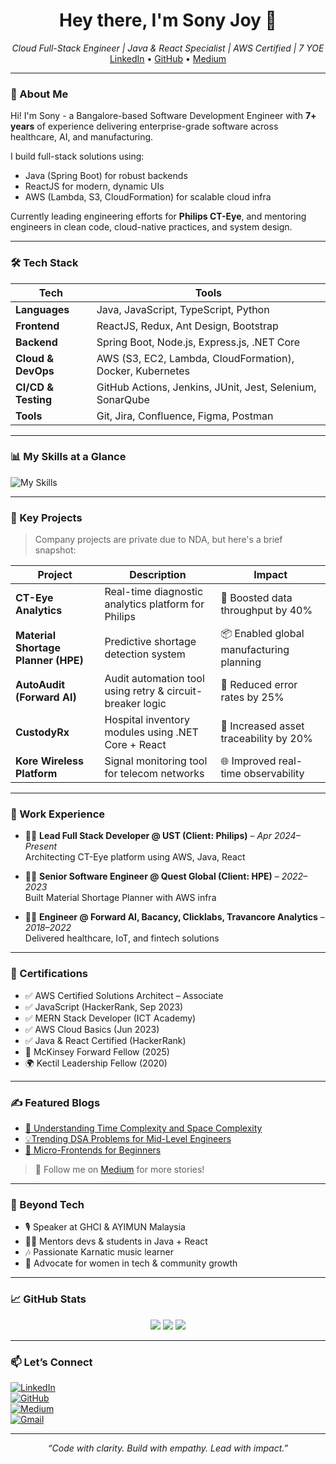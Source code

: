 <!-- 🎯 HEADER / HERO SECTION -->
<h1 align="center">Hey there, I'm Sony Joy 👋</h1>
<p align="center">
  <i>Cloud Full-Stack Engineer | Java & React Specialist | AWS Certified | 7 YOE</i><br/>
  <a href="https://linkedin.com/in/sonyjoyalphonsa">LinkedIn</a> • 
  <a href="https://github.com/sonyalphy">GitHub</a> • 
  <a href="https://medium.com/@scholarsonyalphy2022">Medium</a>
</p>

---

<!-- 🧠 ABOUT ME -->
### 💼 About Me

Hi! I'm Sony - a Bangalore-based Software Development Engineer with **7+ years** of experience delivering enterprise-grade software across healthcare, AI, and manufacturing.

I build full-stack solutions using:
- Java (Spring Boot) for robust backends  
- ReactJS for modern, dynamic UIs  
- AWS (Lambda, S3, CloudFormation) for scalable cloud infra  

Currently leading engineering efforts for **Philips CT-Eye**, and mentoring engineers in clean code, cloud-native practices, and system design.

---

<!-- ⚙️ TECH STACK -->
### 🛠️ Tech Stack

| Tech | Tools |
|------|-------|
| **Languages** | Java, JavaScript, TypeScript, Python |
| **Frontend** | ReactJS, Redux, Ant Design, Bootstrap |
| **Backend** | Spring Boot, Node.js, Express.js, .NET Core |
| **Cloud & DevOps** | AWS (S3, EC2, Lambda, CloudFormation), Docker, Kubernetes |
| **CI/CD & Testing** | GitHub Actions, Jenkins, JUnit, Jest, Selenium, SonarQube |
| **Tools** | Git, Jira, Confluence, Figma, Postman |

---

<!-- 📊 SKILLS CHART -->
### 📊 My Skills at a Glance

![My Skills](https://skillicons.dev/icons?i=java,react,aws,nodejs,docker,kubernetes,python,typescript,figma,postman)

---

<!-- 🚀 PROJECTS -->
### 🚀 Key Projects

> Company projects are private due to NDA, but here's a brief snapshot:

| Project | Description | Impact |
|--------|-------------|--------|
| **CT-Eye Analytics** | Real-time diagnostic analytics platform for Philips | 🚀 Boosted data throughput by 40% |
| **Material Shortage Planner (HPE)** | Predictive shortage detection system | 📦 Enabled global manufacturing planning |
| **AutoAudit (Forward AI)** | Audit automation tool using retry & circuit-breaker logic | 🧠 Reduced error rates by 25% |
| **CustodyRx** | Hospital inventory modules using .NET Core + React | 🏥 Increased asset traceability by 20% |
| **Kore Wireless Platform** | Signal monitoring tool for telecom networks | 🌐 Improved real-time observability |

---

<!-- 💼 WORK SNAPSHOT -->
### 🧳 Work Experience

- 👩‍💻 **Lead Full Stack Developer @ UST (Client: Philips)** – *Apr 2024–Present*  
  Architecting CT-Eye platform using AWS, Java, React

- 👩‍💻 **Senior Software Engineer @ Quest Global (Client: HPE)** – *2022–2023*  
  Built Material Shortage Planner with AWS infra

- 👩‍💻 **Engineer @ Forward AI, Bacancy, Clicklabs, Travancore Analytics** – *2018–2022*  
  Delivered healthcare, IoT, and fintech solutions

---

<!-- 🎓 CERTIFICATIONS -->
### 📜 Certifications

- ✅ AWS Certified Solutions Architect – Associate  
- ✅ JavaScript (HackerRank, Sep 2023)  
- ✅ MERN Stack Developer (ICT Academy)  
- ✅ AWS Cloud Basics (Jun 2023)  
- ✅ Java & React Certified (HackerRank)  
- 🏅 McKinsey Forward Fellow (2025)  
- 🌍 Kectil Leadership Fellow (2020)

---

<!-- ✍️ BLOG POSTS -->
### ✍️ Featured Blogs

- [🚀 Understanding Time Complexity and Space Complexity]([https://medium.com/@scholarsonyalphy2022](https://medium.com/@scholarsonyalphy2022/understanding-time-complexity-and-space-complexity-56287694a64f))
- [💡Trending DSA Problems for Mid-Level Engineers]([https://medium.com/@scholarsonyalphy2022](https://medium.com/@scholarsonyalphy2022/trending-dsa-problems-for-mid-level-engineers-ae99e71a0f52))
- [🎨 Micro-Frontends for Beginners]([https://medium.com/@scholarsonyalphy2022](https://medium.com/@scholarsonyalphy2022/micro-frontends-for-beginners-090db907b3fb))

> 📌 Follow me on [Medium](https://medium.com/@scholarsonyalphy2022) for more stories!

---

<!-- ✨ FUN FACTS -->
### 🎵 Beyond Tech

- 🎙️ Speaker at GHCI & AYIMUN Malaysia  
- 🧑‍🏫 Mentors devs & students in Java + React  
- 🎶 Passionate Karnatic music learner 
- 🌱 Advocate for women in tech & community growth

---

<!-- 📈 GITHUB STATS -->
### 📈 GitHub Stats

<p align="center">
  <img src="https://github-readme-stats.vercel.app/api?username=sonyalphy&show_icons=true&theme=default" />
  <img src="https://github-readme-streak-stats.herokuapp.com?user=sonyalphy&theme=default" />
  <img src="https://github-readme-stats.vercel.app/api/top-langs/?username=sonyalphy&layout=compact" />
</p>

---

<!-- 🤝 CONNECT -->
### 📫 Let’s Connect

[![LinkedIn](https://img.shields.io/badge/-LinkedIn-blue?style=flat&logo=linkedin)](https://linkedin.com/in/sonyjoyalphonsa)  
[![GitHub](https://img.shields.io/badge/-GitHub-black?style=flat&logo=github)](https://github.com/sonyalphy)  
[![Medium](https://img.shields.io/badge/-Medium-black?style=flat&logo=medium)](https://medium.com/@scholarsonyalphy2022)  
[![Gmail](https://img.shields.io/badge/-Email-red?style=flat&logo=gmail)](mailto:sonyalphyjoy2@gmail.com)

---

<!-- 💬 FOOTER QUOTE -->
<p align="center"><i>“Code with clarity. Build with empathy. Lead with impact.”</i></p>
